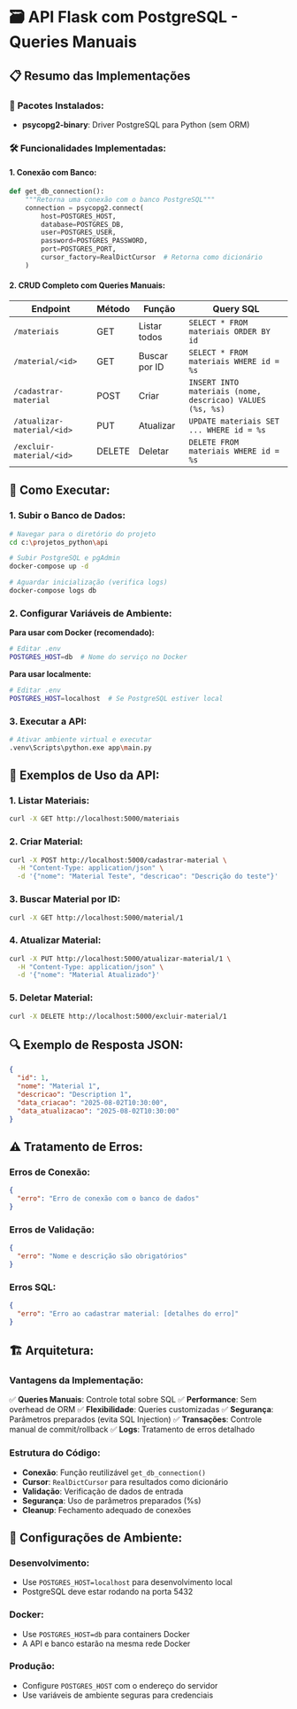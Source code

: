 # 🗃️ API Flask com PostgreSQL - Queries Manuais

## 📋 **Resumo das Implementações**

### 🔧 **Pacotes Instalados:**
- **psycopg2-binary**: Driver PostgreSQL para Python (sem ORM)

### 🛠️ **Funcionalidades Implementadas:**

#### **1. Conexão com Banco:**
```python
def get_db_connection():
    """Retorna uma conexão com o banco PostgreSQL"""
    connection = psycopg2.connect(
        host=POSTGRES_HOST,
        database=POSTGRES_DB,
        user=POSTGRES_USER,
        password=POSTGRES_PASSWORD,
        port=POSTGRES_PORT,
        cursor_factory=RealDictCursor  # Retorna como dicionário
    )
```

#### **2. CRUD Completo com Queries Manuais:**

| Endpoint | Método | Função | Query SQL |
|----------|--------|--------|-----------|
| `/materiais` | GET | Listar todos | `SELECT * FROM materiais ORDER BY id` |
| `/material/<id>` | GET | Buscar por ID | `SELECT * FROM materiais WHERE id = %s` |
| `/cadastrar-material` | POST | Criar | `INSERT INTO materiais (nome, descricao) VALUES (%s, %s)` |
| `/atualizar-material/<id>` | PUT | Atualizar | `UPDATE materiais SET ... WHERE id = %s` |
| `/excluir-material/<id>` | DELETE | Deletar | `DELETE FROM materiais WHERE id = %s` |

## 🚀 **Como Executar:**

### **1. Subir o Banco de Dados:**
```bash
# Navegar para o diretório do projeto
cd c:\projetos_python\api

# Subir PostgreSQL e pgAdmin
docker-compose up -d

# Aguardar inicialização (verifica logs)
docker-compose logs db
```

### **2. Configurar Variáveis de Ambiente:**

**Para usar com Docker (recomendado):**
```bash
# Editar .env
POSTGRES_HOST=db  # Nome do serviço no Docker
```

**Para usar localmente:**
```bash
# Editar .env  
POSTGRES_HOST=localhost  # Se PostgreSQL estiver local
```

### **3. Executar a API:**
```bash
# Ativar ambiente virtual e executar
.venv\Scripts\python.exe app\main.py
```

## 📝 **Exemplos de Uso da API:**

### **1. Listar Materiais:**
```bash
curl -X GET http://localhost:5000/materiais
```

### **2. Criar Material:**
```bash
curl -X POST http://localhost:5000/cadastrar-material \
  -H "Content-Type: application/json" \
  -d '{"nome": "Material Teste", "descricao": "Descrição do teste"}'
```

### **3. Buscar Material por ID:**
```bash
curl -X GET http://localhost:5000/material/1
```

### **4. Atualizar Material:**
```bash
curl -X PUT http://localhost:5000/atualizar-material/1 \
  -H "Content-Type: application/json" \
  -d '{"nome": "Material Atualizado"}'
```

### **5. Deletar Material:**
```bash
curl -X DELETE http://localhost:5000/excluir-material/1
```

## 🔍 **Exemplo de Resposta JSON:**

```json
{
  "id": 1,
  "nome": "Material 1",
  "descricao": "Description 1",
  "data_criacao": "2025-08-02T10:30:00",
  "data_atualizacao": "2025-08-02T10:30:00"
}
```

## ⚠️ **Tratamento de Erros:**

### **Erros de Conexão:**
```json
{
  "erro": "Erro de conexão com o banco de dados"
}
```

### **Erros de Validação:**
```json
{
  "erro": "Nome e descrição são obrigatórios"
}
```

### **Erros SQL:**
```json
{
  "erro": "Erro ao cadastrar material: [detalhes do erro]"
}
```

## 🏗️ **Arquitetura:**

### **Vantagens da Implementação:**
✅ **Queries Manuais**: Controle total sobre SQL
✅ **Performance**: Sem overhead de ORM
✅ **Flexibilidade**: Queries customizadas
✅ **Segurança**: Parâmetros preparados (evita SQL Injection)
✅ **Transações**: Controle manual de commit/rollback
✅ **Logs**: Tratamento de erros detalhado

### **Estrutura do Código:**
- **Conexão**: Função reutilizável `get_db_connection()`
- **Cursor**: `RealDictCursor` para resultados como dicionário
- **Validação**: Verificação de dados de entrada
- **Segurança**: Uso de parâmetros preparados (%s)
- **Cleanup**: Fechamento adequado de conexões

## 🔧 **Configurações de Ambiente:**

### **Desenvolvimento:**
- Use `POSTGRES_HOST=localhost` para desenvolvimento local
- PostgreSQL deve estar rodando na porta 5432

### **Docker:**
- Use `POSTGRES_HOST=db` para containers Docker
- A API e banco estarão na mesma rede Docker

### **Produção:**
- Configure `POSTGRES_HOST` com o endereço do servidor
- Use variáveis de ambiente seguras para credenciais
